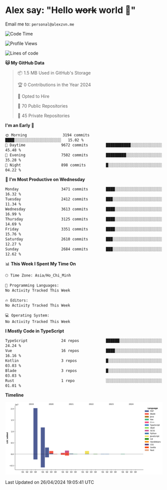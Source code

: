 # Alex say: "Hello ~~work~~ world 🐾"
Email me to: `personal@alexzvn.me`

<!--START_SECTION:waka-->
![Code Time](http://img.shields.io/badge/Code%20Time-1%2C066%20hrs%2055%20mins-blue)

![Profile Views](http://img.shields.io/badge/Profile%20Views-5-blue)

![Lines of code](https://img.shields.io/badge/From%20Hello%20World%20I%27ve%20Written-40.4%20million%20lines%20of%20code-blue)

**🐱 My GitHub Data** 

> 📦 1.5 MB Used in GitHub's Storage 
 > 
> 🏆 0 Contributions in the Year 2024
 > 
> 💼 Opted to Hire
 > 
> 📜 70 Public Repositories 
 > 
> 🔑 45 Private Repositories 
 > 
**I'm an Early 🐤** 

```text
🌞 Morning                3194 commits        ████░░░░░░░░░░░░░░░░░░░░░   15.02 % 
🌆 Daytime                9672 commits        ███████████░░░░░░░░░░░░░░   45.48 % 
🌃 Evening                7502 commits        █████████░░░░░░░░░░░░░░░░   35.28 % 
🌙 Night                  898 commits         █░░░░░░░░░░░░░░░░░░░░░░░░   04.22 % 
```
📅 **I'm Most Productive on Wednesday** 

```text
Monday                   3471 commits        ████░░░░░░░░░░░░░░░░░░░░░   16.32 % 
Tuesday                  2412 commits        ███░░░░░░░░░░░░░░░░░░░░░░   11.34 % 
Wednesday                3613 commits        ████░░░░░░░░░░░░░░░░░░░░░   16.99 % 
Thursday                 3125 commits        ████░░░░░░░░░░░░░░░░░░░░░   14.69 % 
Friday                   3351 commits        ████░░░░░░░░░░░░░░░░░░░░░   15.76 % 
Saturday                 2610 commits        ███░░░░░░░░░░░░░░░░░░░░░░   12.27 % 
Sunday                   2684 commits        ███░░░░░░░░░░░░░░░░░░░░░░   12.62 % 
```


📊 **This Week I Spent My Time On** 

```text
🕑︎ Time Zone: Asia/Ho_Chi_Minh

💬 Programming Languages: 
No Activity Tracked This Week

🔥 Editors: 
No Activity Tracked This Week

💻 Operating System: 
No Activity Tracked This Week
```

**I Mostly Code in TypeScript** 

```text
TypeScript               24 repos            ██████░░░░░░░░░░░░░░░░░░░   24.24 % 
Vue                      16 repos            ████░░░░░░░░░░░░░░░░░░░░░   16.16 % 
Kotlin                   3 repos             █░░░░░░░░░░░░░░░░░░░░░░░░   03.03 % 
Blade                    3 repos             █░░░░░░░░░░░░░░░░░░░░░░░░   03.03 % 
Rust                     1 repo              ░░░░░░░░░░░░░░░░░░░░░░░░░   01.01 % 
```



**Timeline**

![Lines of Code chart](https://raw.githubusercontent.com/alexzvn/alexzvn/main/assets/bar_graph.png)


 Last Updated on 26/04/2024 19:05:41 UTC
<!--END_SECTION:waka-->
